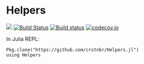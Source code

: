 # Helpers

[![](https://img.shields.io/badge/docs-latest-blue.svg)](https://crstnbr.github.io/Helpers.jl/latest)
[![Build Status](https://travis-ci.org/crstnbr/Helpers.jl.svg?branch=master&label=Linux+/+macOS)](https://travis-ci.org/crstnbr/Helpers.jl)
[![Build status](https://ci.appveyor.com/api/projects/status/b7jyi0x4krxthva6?svg=true)](https://ci.appveyor.com/project/crstnbr/helpers-jl)
[![codecov.io](http://codecov.io/github/crstnbr/Helpers.jl/coverage.svg?branch=master)](http://codecov.io/github/crstnbr/Helpers.jl?branch=master)

In Julia REPL:
```
Pkg.clone("https://github.com/crstnbr/Helpers.jl")
using Helpers
```
